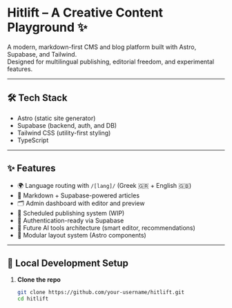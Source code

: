 # Hitlift – A Creative Content Playground ✨

A modern, markdown-first CMS and blog platform built with Astro, Supabase, and Tailwind.  
Designed for multilingual publishing, editorial freedom, and experimental features.

---

## 🛠 Tech Stack

- Astro (static site generator)
- Supabase (backend, auth, and DB)
- Tailwind CSS (utility-first styling)
- TypeScript

---

## ✨ Features

- 🌍 Language routing with `/[lang]/` (Greek 🇬🇷 + English 🇬🇧)
- 📝 Markdown + Supabase-powered articles
- 🗂 Admin dashboard with editor and preview
- 📆 Scheduled publishing system (WIP)
- 🔐 Authentication-ready via Supabase
- 🧠 Future AI tools architecture (smart editor, recommendations)
- 💅 Modular layout system (Astro components)

---

## 🧪 Local Development Setup

1. **Clone the repo**
   ```bash
   git clone https://github.com/your-username/hitlift.git
   cd hitlift
